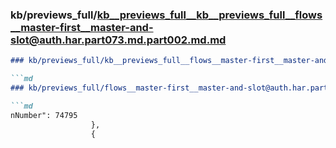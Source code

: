 ### kb/previews_full/kb__previews_full__kb__previews_full__flows__master-first__master-and-slot@auth.har.part073.md.part002.md.md

```md
### kb/previews_full/kb__previews_full__flows__master-first__master-and-slot@auth.har.part073.md.part002.md

```md
### kb/previews_full/flows__master-first__master-and-slot@auth.har.part073.md (part 002)

```md
nNumber": 74795
                  },
                  {
           
```

```

```

```
